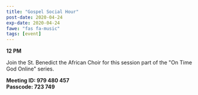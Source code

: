 ```yaml
---
title: "Gospel Social Hour"
post-date: 2020-04-24
exp-date: 2020-04-24
fawe: "fas fa-music"
tags: [event]
---
```

**12 PM**

Join the St. Benedict the African Choir for this session part of the "On Time God Online" series.

**Meeting ID: 979 480 457**
<br>
**Passcode: 723 749**